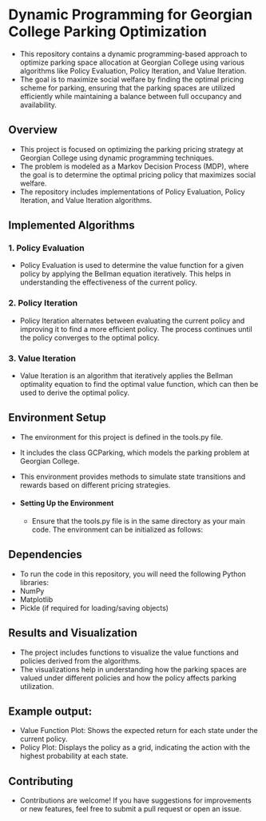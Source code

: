 # Dynamic Programming for Georgian College Parking Optimization

- This repository contains a dynamic programming-based approach to optimize parking space allocation at Georgian College using various algorithms like Policy Evaluation, Policy Iteration, and Value Iteration. 
- The goal is to maximize social welfare by finding the optimal pricing scheme for parking, ensuring that the parking spaces are utilized efficiently while maintaining a balance between full occupancy and availability.

## Overview

- This project is focused on optimizing the parking pricing strategy at Georgian College using dynamic programming techniques. 
- The problem is modeled as a Markov Decision Process (MDP), where the goal is to determine the optimal pricing policy that maximizes social welfare. 
- The repository includes implementations of Policy Evaluation, Policy Iteration, and Value Iteration algorithms.

## Implemented Algorithms

### 1. Policy Evaluation

  - Policy Evaluation is used to determine the value function for a given policy by applying the Bellman equation iteratively. This helps in understanding the effectiveness of the current policy.

### 2. Policy Iteration
  - Policy Iteration alternates between evaluating the current policy and improving it to find a more efficient policy. The process continues until the policy converges to the optimal policy.

### 3. Value Iteration
  - Value Iteration is an algorithm that iteratively applies the Bellman optimality equation to find the optimal value function, which can then be used to derive the optimal policy.

## Environment Setup
  - The environment for this project is defined in the tools.py file. 
  - It includes the class GCParking, which models the parking problem at Georgian College. 
  - This environment provides methods to simulate state transitions and rewards based on different pricing strategies.

- #### Setting Up the Environment
  - Ensure that the tools.py file is in the same directory as your main code. The environment can be initialized as follows:

## Dependencies
  - To run the code in this repository, you will need the following Python libraries:
  - NumPy
  - Matplotlib    
  - Pickle (if required for loading/saving objects)

                
## Results and Visualization
  - The project includes functions to visualize the value functions and policies derived from the algorithms. 
  - The visualizations help in understanding how the parking spaces are valued under different policies and how the policy affects parking utilization.

## Example output:
- Value Function Plot: Shows the expected return for each state under the current policy.
- Policy Plot: Displays the policy as a grid, indicating the action with the highest probability at each state.

## Contributing
- Contributions are welcome! If you have suggestions for improvements or new features, feel free to submit a pull request or open an issue.
